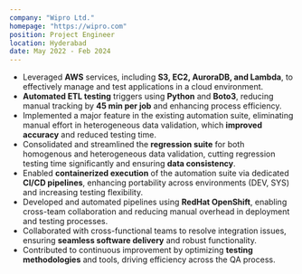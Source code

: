 ```yaml
---
company: "Wipro Ltd."
homepage: "https://wipro.com"
position: Project Engineer
location: Hyderabad
date: May 2022 - Feb 2024
---
```


- Leveraged **AWS** services, including **S3, EC2, AuroraDB, and Lambda**, to effectively manage and test applications in a cloud environment.
- **Automated ETL testing** triggers using **Python** and **Boto3**, reducing manual tracking by **45 min per job** and enhancing process efficiency.
- Implemented a major feature in the existing automation suite, eliminating manual effort in heterogeneous data validation, which **improved accuracy** and reduced testing time.
- Consolidated and streamlined the **regression suite** for both homogenous and heterogeneous data validation, cutting regression testing time significantly and ensuring **data consistency**.
- Enabled **containerized execution** of the automation suite via dedicated **CI/CD pipelines**, enhancing portability across environments (DEV, SYS) and increasing testing flexibility.
- Developed and automated pipelines using **RedHat OpenShift**, enabling cross-team collaboration and reducing manual overhead in deployment and testing processes.
- Collaborated with cross-functional teams to resolve integration issues, ensuring **seamless software delivery** and robust functionality.
- Contributed to continuous improvement by optimizing **testing methodologies** and tools, driving efficiency across the QA process.

